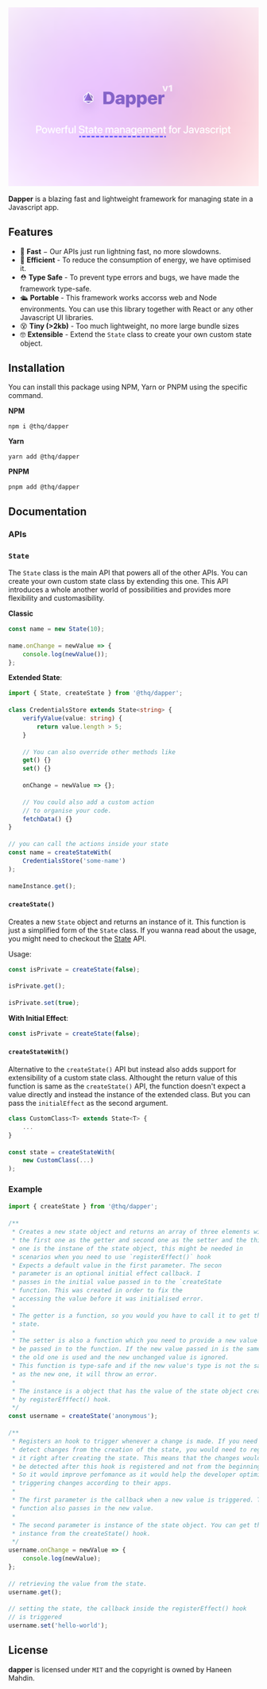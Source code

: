 <img src="https://github.com/TruelinesHQ/dapper/blob/main/resources/banner.png" alt="Banner" />

<br />

**Dapper** is a blazing fast and lightweight framework for managing state in a Javascript app.

## Features

- 💨 **Fast** − Our APIs just run lightning fast, no more slowdowns.
- 🔋 **Efficient** - To reduce the consumption of energy, we have optimised it.
- ⛑ **Type Safe** - To prevent type errors and bugs, we have made the framework type-safe.
- 🛳 **Portable** - This framework works accorss web and Node environments. You can use this library together with React or any other Javascript UI libraries.
- 😵 **Tiny (>2kb)** - Too much lightweight, no more large bundle sizes
- 🤓 **Extensible** - Extend the `State` class to create your own custom state object.

## Installation

You can install this package using NPM, Yarn or PNPM using the specific command.

**NPM**

```
npm i @thq/dapper
```

**Yarn**

```
yarn add @thq/dapper
```

**PNPM**

```
pnpm add @thq/dapper
```

## Documentation

### APIs

### `State`

The `State` class is the main API that powers all of the other APIs. You can create your own custom state class by extending this one. This API introduces a whole another world of possibilities and provides more flexibility and customasibility.

**Classic**

```ts
const name = new State(10);

name.onChange = newValue => {
	console.log(newValue());
};
```

**Extended State**:

```ts
import { State, createState } from '@thq/dapper';

class CredentialsStore extends State<string> {
	verifyValue(value: string) {
		return value.length > 5;
	}

	// You can also override other methods like
	get() {}
	set() {}

	onChange = newValue => {};

	// You could also add a custom action
	// to organise your code.
	fetchData() {}
}

// you can call the actions inside your state
const name = createStateWith(
	CredentialsStore('some-name')
);

nameInstance.get();
```

#### `createState()`

Creates a new `State` object and returns an instance of it. This function is just a simplified form of the `State` class. If you wanna read about the usage, you might need to checkout the [State](https://github.com/TruelinesHQ/dapper#state) API.

Usage:

```ts
const isPrivate = createState(false);

isPrivate.get();

isPrivate.set(true);
```

**With Initial Effect**:

```ts
const isPrivate = createState(false);
```

#### `createStateWith()`

Alternative to the `createState()` API but instead also adds support for extensibility of a custom state class. Althought the return value of this function is same as the `createState()` API, the function doesn't expect a value directly and instead the instance of the extended class. But you can pass the `initialEffect` as the second argument.

```ts
class CustomClass<T> extends State<T> {
	...
}

const state = createStateWith(
	new CustomClass(...)
);
```

### Example

```ts
import { createState } from '@thq/dapper';

/**
 * Creates a new state object and returns an array of three elements with
 * the first one as the getter and second one as the setter and the third
 * one is the instane of the state object, this might be needed in
 * scenarios when you need to use `registerEffect()` hook
 * Expects a default value in the first parameter. The secon
 * parameter is an optional initial effect callback. I
 * passes in the initial value passed in to the `createState
 * function. This was created in order to fix the
 * accessing the value before it was initialised error.
 *
 * The getter is a function, so you would you have to call it to get the
 * state.
 *
 * The setter is also a function which you need to provide a new value to
 * be passed in to the function. If the new value passed in is the same as
 * the old one is used and the new unchanged value is ignored.
 * This function is type-safe and if the new value's type is not the same
 * as the new one, it will throw an error.
 *
 * The instance is a object that has the value of the state object created
 * by registerEfffect() hook.
 */
const username = createState('anonymous');

/**
 * Registers an hook to trigger whenever a change is made. If you need to
 * detect changes from the creation of the state, you would need to register
 * it right after creating the state. This means that the changes would only
 * be detected after this hook is registered and not from the beginning.
 * So it would improve perfomance as it would help the developer optimise
 * triggering changes according to their apps.
 *
 * The first parameter is the callback when a new value is triggered. This
 * function also passes in the new value.
 *
 * The second parameter is instance of the state object. You can get the
 * instance from the createState() hook.
 */
username.onChange = newValue => {
	console.log(newValue);
};

// retrieving the value from the state.
username.get();

// setting the state, the callback inside the registerEffect() hook
// is triggered
username.set('hello-world');
```

## License

**dapper** is licensed under `MIT` and the copyright is owned by Haneen Mahdin.
